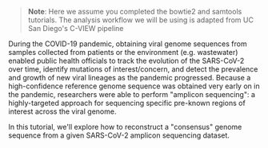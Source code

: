 <script>
import Link from "$components/Link.svelte";
</script>

> **Note**: Here we assume you completed the <Link href="/tutorials/bowtie2-intro">bowtie2</Link> and <Link href="/tutorials/samtools-intro">samtools</Link> tutorials. The analysis workflow we will be using is adapted from <Link href="https://github.com/ucsd-ccbb/C-VIEW">UC San Diego's C-VIEW pipeline</Link>

During the COVID-19 pandemic, obtaining viral genome sequences from samples collected from patients or the environment (e.g. wastewater) enabled public health officials to track the evolution of the SARS-CoV-2 over time, identify mutations of interest/concern, and detect the prevalence and growth of new viral lineages as the pandemic progressed. Because a high-confidence reference genome sequence was obtained very early on in the pandemic, researchers were able to perform "amplicon sequencing": a highly-targeted approach for sequencing specific pre-known regions of interest across the viral genome.

In this tutorial, we'll explore how to reconstruct a "consensus" genome sequence from a given SARS-CoV-2 amplicon sequencing dataset.
